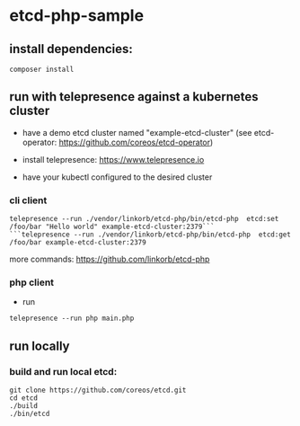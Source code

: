# etcd-php-sample

## install dependencies:

```
composer install
```

## run with telepresence against a kubernetes cluster

* have a demo etcd cluster named "example-etcd-cluster"
	(see etcd-operator: https://github.com/coreos/etcd-operator)

* install telepresence: https://www.telepresence.io

* have your kubectl configured to the desired cluster

### cli client

```
telepresence --run ./vendor/linkorb/etcd-php/bin/etcd-php  etcd:set /foo/bar "Hello world" example-etcd-cluster:2379```
```telepresence --run ./vendor/linkorb/etcd-php/bin/etcd-php  etcd:get /foo/bar example-etcd-cluster:2379
```

more commands: https://github.com/linkorb/etcd-php

### php client

* run
```
telepresence --run php main.php
```


## run locally

### build and run local etcd:
```
git clone https://github.com/coreos/etcd.git
cd etcd
./build
./bin/etcd
```
